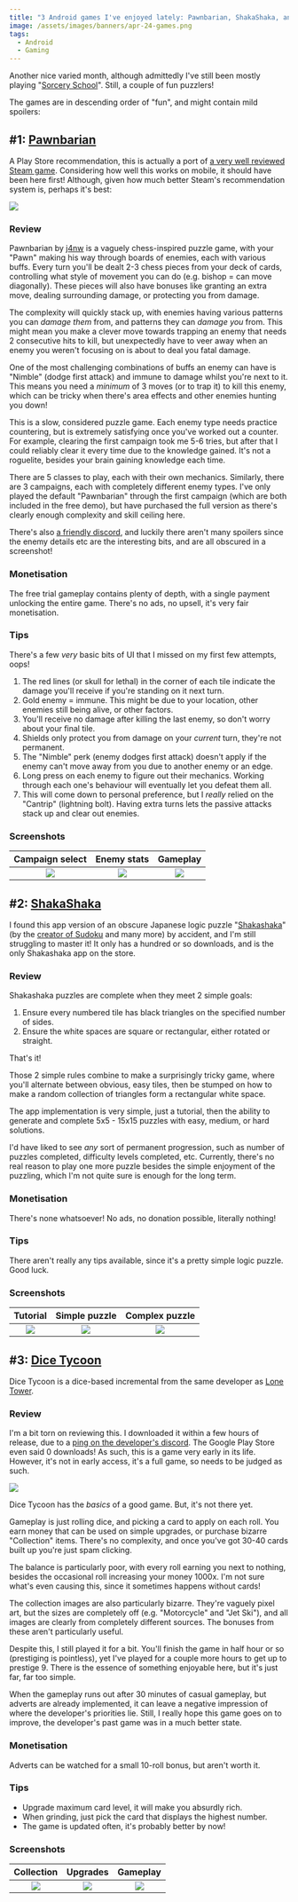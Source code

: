 ```yaml
---
title: "3 Android games I've enjoyed lately: Pawnbarian, ShakaShaka, and Dice Tycoon 🎲"
image: /assets/images/banners/apr-24-games.png
tags:
  - Android
  - Gaming
---
```


Another nice varied month, although admittedly I've still been mostly playing "[Sorcery School](/android-games-march-2024/#1-sorcery-school)". Still, a couple of fun puzzlers!

The games are in descending order of "fun", and might contain mild spoilers:

## #1: [Pawnbarian](https://play.google.com/store/apps/details?id=com.j4nw.Pawnbarian)

A Play Store recommendation, this is actually a port of [a very well reviewed Steam game](https://store.steampowered.com/app/1142080/Pawnbarian/). Considering how well this works on mobile, it should have been here first! Although, given how much better Steam's recommendation system is, perhaps it's best:

[![](/assets/images/2024/apr-pawn-steam.png)](/assets/images/2024/apr-pawn-steam.png)

### Review

Pawnbarian by [j4nw](https://j4nw.com/) is a vaguely chess-inspired puzzle game, with your "Pawn" making his way through boards of enemies, each with various buffs. Every turn you'll be dealt 2-3 chess pieces from your deck of cards, controlling what style of movement you can do (e.g. bishop = can move diagonally). These pieces will also have bonuses like granting an extra move, dealing surrounding damage, or protecting you from damage.

The complexity will quickly stack up, with enemies having various patterns you can _damage them_ from, and patterns they can _damage you_ from. This might mean you make a clever move towards trapping an enemy that needs 2 consecutive hits to kill, but unexpectedly have to veer away when an enemy you weren't focusing on is about to deal you fatal damage.

One of the most challenging combinations of buffs an enemy can have is "Nimble" (dodge first attack) and immune to damage whilst you're next to it. This means you need a _minimum_ of 3 moves (or to trap it) to kill this enemy, which can be tricky when there's area effects and other enemies hunting you down!

This is a slow, considered puzzle game. Each enemy type needs practice countering, but is extremely satisfying once you've worked out a counter. For example, clearing the first campaign took me 5-6 tries, but after that I could reliably clear it every time due to the knowledge gained. It's not a roguelite, besides your brain gaining knowledge each time.

There are 5 classes to play, each with their own mechanics. Similarly, there are 3 campaigns, each with completely different enemy types. I've only played the default "Pawnbarian" through the first campaign (which are both included in the free demo), but have purchased the full version as there's clearly enough complexity and skill ceiling here.

There's also [a friendly discord](https://discord.com/invite/VSGztJVzFp), and luckily there aren't many spoilers since the enemy details etc are the interesting bits, and are all obscured in a screenshot!

### Monetisation

The free trial gameplay contains plenty of depth, with a single payment unlocking the entire game. There's no ads, no upsell, it's very fair monetisation.

### Tips

There's a few _very_ basic bits of UI that I missed on my first few attempts, oops!

1. The red lines (or skull for lethal) in the corner of each tile indicate the damage you'll receive if you're standing on it next turn.
2. Gold enemy = immune. This might be due to your location, other enemies still being alive, or other factors.
3. You'll receive no damage after killing the last enemy, so don't worry about your final tile.
4. Shields only protect you from damage on your _current_ turn, they're not permanent.
5. The "Nimble" perk (enemy dodges first attack) doesn't apply if the enemy can't move away from you due to another enemy or an edge.
6. Long press on each enemy to figure out their mechanics. Working through each one's behaviour will eventually let you defeat them all.
7. This will come down to personal preference, but I _really_ relied on the "Cantrip" (lightning bolt). Having extra turns lets the passive attacks stack up and clear out enemies.

### Screenshots

|                                     Campaign select                                     |                                       Enemy stats                                       |                                        Gameplay                                         |
| :-------------------------------------------------------------------------------------: | :-------------------------------------------------------------------------------------: | :-------------------------------------------------------------------------------------: |
| [![](/assets/images/2024/apr-pawn-1-thumbnail.jpg)](/assets/images/2024/apr-pawn-1.jpg) | [![](/assets/images/2024/apr-pawn-2-thumbnail.jpg)](/assets/images/2024/apr-pawn-2.jpg) | [![](/assets/images/2024/apr-pawn-3-thumbnail.jpg)](/assets/images/2024/apr-pawn-3.jpg) |

## #2: [ShakaShaka](https://play.google.com/store/apps/details?id=hu.oktapp.shakashaka)

I found this app version of an obscure Japanese logic puzzle "[Shakashaka](https://en.wikipedia.org/wiki/Shakashaka)" (by the [creator of Sudoku](<https://en.wikipedia.org/wiki/Nikoli_(publisher)>) and many more) by accident, and I'm still struggling to master it! It only has a hundred or so downloads, and is the only Shakashaka app on the store.

### Review

Shakashaka puzzles are complete when they meet 2 simple goals:

1. Ensure every numbered tile has black triangles on the specified number of sides.
2. Ensure the white spaces are square or rectangular, either rotated or straight.

That's it!

Those 2 simple rules combine to make a surprisingly tricky game, where you'll alternate between obvious, easy tiles, then be stumped on how to make a random collection of triangles form a rectangular white space.

The app implementation is very simple, just a tutorial, then the ability to generate and complete 5x5 - 15x15 puzzles with easy, medium, or hard solutions.

I'd have liked to see _any_ sort of permanent progression, such as number of puzzles completed, difficulty levels completed, etc. Currently, there's no real reason to play one more puzzle besides the simple enjoyment of the puzzling, which I'm not quite sure is enough for the long term.

### Monetisation

There's none whatsoever! No ads, no donation possible, literally nothing!

### Tips

There aren't really any tips available, since it's a pretty simple logic puzzle. Good luck.

### Screenshots

|                                         Tutorial                                          |                                       Simple puzzle                                       |                                      Complex puzzle                                       |
| :---------------------------------------------------------------------------------------: | :---------------------------------------------------------------------------------------: | :---------------------------------------------------------------------------------------: |
| [![](/assets/images/2024/apr-shaka-1-thumbnail.jpg)](/assets/images/2024/apr-shaka-1.jpg) | [![](/assets/images/2024/apr-shaka-2-thumbnail.jpg)](/assets/images/2024/apr-shaka-2.jpg) | [![](/assets/images/2024/apr-shaka-3-thumbnail.jpg)](/assets/images/2024/apr-shaka-3.jpg) |

## #3: [Dice Tycoon](https://play.google.com/store/apps/details?id=com.genetix.dicetycoon)

Dice Tycoon is a dice-based incremental from the same developer as [Lone Tower](/june-july-android-game-reviews/#3-lone-tower).

### Review

I'm a bit torn on reviewing this. I downloaded it within a few hours of release, due to a [ping on the developer's discord](https://discord.gg/5KRUUQXYn7). The Google Play Store even said 0 downloads! As such, this is a game very early in its life. However, it's not in early access, it's a full game, so needs to be judged as such.

[![](/assets/images/2024/apr-dice-store-thumbnail.jpg)](/assets/images/2024/apr-dice-store.jpg)

Dice Tycoon has the _basics_ of a good game. But, it's not there yet.

Gameplay is just rolling dice, and picking a card to apply on each roll. You earn money that can be used on simple upgrades, or purchase bizarre "Collection" items. There's no complexity, and once you've got 30-40 cards built up you're just spam clicking.

The balance is particularly poor, with every roll earning you next to nothing, besides the occasional roll increasing your money 1000x. I'm not sure what's even causing this, since it sometimes happens without cards!

The collection images are also particularly bizarre. They're vaguely pixel art, but the sizes are completely off (e.g. "Motorcycle" and "Jet Ski"), and all images are clearly from completely different sources. The bonuses from these aren't particularly useful.

Despite this, I still played it for a bit. You'll finish the game in half hour or so (prestiging is pointless), yet I've played for a couple more hours to get up to prestige 9. There is the essence of something enjoyable here, but it's just far, far too simple.

When the gameplay runs out after 30 minutes of casual gameplay, but adverts are already implemented, it can leave a negative impression of where the developer's priorities lie. Still, I really hope this game goes on to improve, the developer's past game was in a much better state.

### Monetisation

Adverts can be watched for a small 10-roll bonus, but aren't worth it.

### Tips

- Upgrade maximum card level, it will make you absurdly rich.
- When grinding, just pick the card that displays the highest number.
- The game is updated often, it's probably better by now!

### Screenshots

|                                       Collection                                        |                                        Upgrades                                         |                                        Gameplay                                         |
| :-------------------------------------------------------------------------------------: | :-------------------------------------------------------------------------------------: | :-------------------------------------------------------------------------------------: |
| [![](/assets/images/2024/apr-dice-1-thumbnail.jpg)](/assets/images/2024/apr-dice-1.jpg) | [![](/assets/images/2024/apr-dice-2-thumbnail.jpg)](/assets/images/2024/apr-dice-2.jpg) | [![](/assets/images/2024/apr-dice-3-thumbnail.jpg)](/assets/images/2024/apr-dice-3.jpg) |
